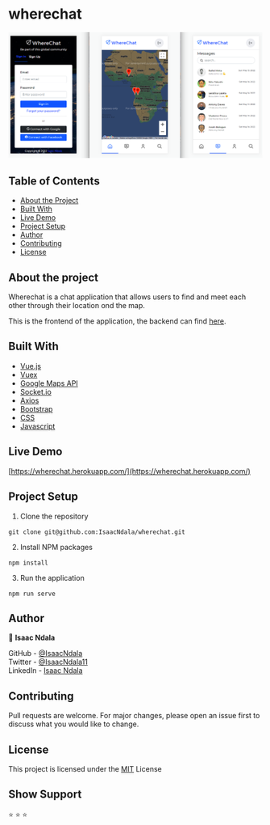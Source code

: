 # wherechat
![](project-image.png)

## Table of Contents
* [About the Project](https://github.com/IsaacNdala/wherechat#about-the-project)
* [Built With](https://github.com/IsaacNdala/wherechat#built-with)
* [Live Demo](https://github.com/IsaacNdala/wherechat#live-demo)
* [Project Setup](https://github.com/IsaacNdala/wherechat#getting-started)
* [Author](https://github.com/IsaacNdala/wherechat#author)
* [Contributing](https://github.com/IsaacNdala/wherechat#contributing)
* [License](https://github.com/IsaacNdala/wherechat#license)

## About the project
Wherechat is a chat application that allows users to find and meet each other through their location ond the map.

This is the frontend of the application, the backend can find [here](https://github.com/IsaacNdala/wherechat-backend/).

## Built With
* [Vue.js](https://vuejs.org/)
* [Vuex](https://vuex.vuejs.org/)
* [Google Maps API](https://developers.google.com/maps)
* [Socket.io](https://socket.io/)
* [Axios](https://axios-http.com/)
* [Bootstrap](https://getbootstrap.com/)
* [CSS](https://en.wikipedia.org/wiki/CSS)
* [Javascript](https://en.wikipedia.org/wiki/JavaScript)

## Live Demo
[https://wherechat.herokuapp.com/](https://wherechat.herokuapp.com/)

## Project Setup

1. Clone the repository
```
git clone git@github.com:IsaacNdala/wherechat.git
```

2. Install NPM packages
```
npm install
```


3. Run the application
```
npm run serve
```

## Author
👤 <b>Isaac Ndala</b>

GitHub - [@IsaacNdala](https://github.com/IsaacNdala)</br>
Twitter - [@IsaacNdala11](https://twitter.com/IsaacNdala11)</br>
LinkedIn - [Isaac Ndala](https://www.linkedin.com/in/isaac-ndala)

## Contributing
Pull requests are welcome. For major changes, please open an issue first to discuss what you would like to change.

## License
This project is licensed under the [MIT](https://choosealicense.com/licenses/mit/) License

## Show Support
⭐️  ⭐️  ⭐️

